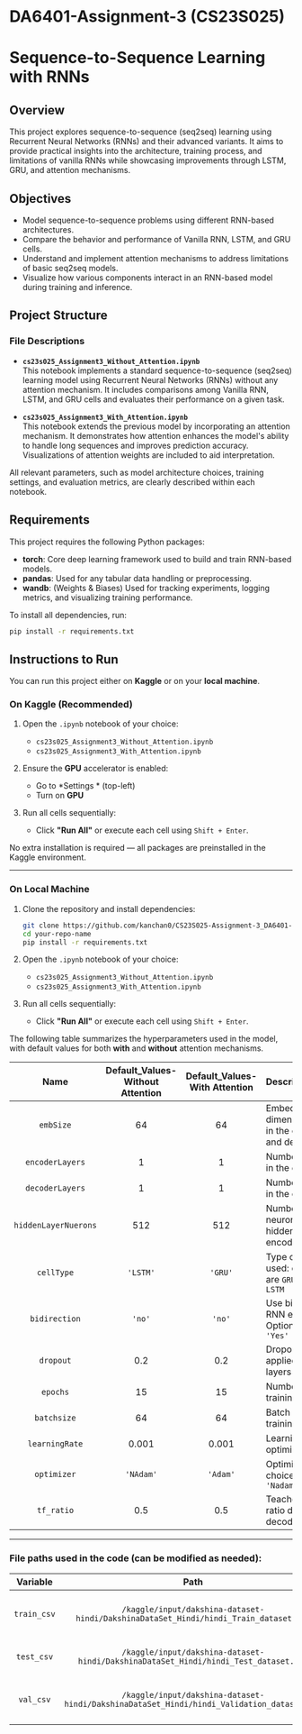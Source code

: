 # DA6401-Assignment-3 (CS23S025)
# Sequence-to-Sequence Learning with RNNs

## Overview

This project explores sequence-to-sequence (seq2seq) learning using Recurrent Neural Networks (RNNs) and their advanced variants. It aims to provide practical insights into the architecture, training process, and limitations of vanilla RNNs while showcasing improvements through LSTM, GRU, and attention mechanisms.

## Objectives

- Model sequence-to-sequence problems using different RNN-based architectures.
- Compare the behavior and performance of Vanilla RNN, LSTM, and GRU cells.
- Understand and implement attention mechanisms to address limitations of basic seq2seq models.
- Visualize how various components interact in an RNN-based model during training and inference.


## Project Structure


### File Descriptions

- **`cs23s025_Assignment3_Without_Attention.ipynb`**  
  This notebook implements a standard sequence-to-sequence (seq2seq) learning model using Recurrent Neural Networks (RNNs) without any attention mechanism. It includes comparisons among Vanilla RNN, LSTM, and GRU cells and evaluates their performance on a given task.

- **`cs23s025_Assignment3_With_Attention.ipynb`**  
  This notebook extends the previous model by incorporating an attention mechanism. It demonstrates how attention enhances the model's ability to handle long sequences and improves prediction accuracy. Visualizations of attention weights are included to aid interpretation.

All relevant parameters, such as model architecture choices, training settings, and evaluation metrics, are clearly described within each notebook.


##  Requirements

This project requires the following Python packages:

- **torch**: Core deep learning framework used to build and train RNN-based models.
- **pandas**: Used for any tabular data handling or preprocessing.
- **wandb**: (Weights & Biases) Used for tracking experiments, logging metrics, and visualizing training performance.

To install all dependencies, run:

```bash
pip install -r requirements.txt

```


## Instructions to Run

You can run this project either on **Kaggle** or on your **local machine**.

###  On Kaggle (Recommended)

1. Open the `.ipynb` notebook of your choice:
   - `cs23s025_Assignment3_Without_Attention.ipynb`
   - `cs23s025_Assignment3_With_Attention.ipynb`

2. Ensure the **GPU** accelerator is enabled:
   - Go to *Settings * (top-left)
   - Turn on **GPU**

3. Run all cells sequentially:
   - Click **"Run All"** or execute each cell using `Shift + Enter`.

No extra installation is required — all packages are preinstalled in the Kaggle environment.

---
### On Local Machine

1. Clone the repository and install dependencies:
   ```bash
   git clone https://github.com/kanchan0/CS23S025-Assignment-3_DA6401-DL.git
   cd your-repo-name
   pip install -r requirements.txt 

2. Open the `.ipynb` notebook of your choice:
   - `cs23s025_Assignment3_Without_Attention.ipynb`
   - `cs23s025_Assignment3_With_Attention.ipynb`

3. Run all cells sequentially:
   - Click **"Run All"** or execute each cell using `Shift + Enter`. 

The following table summarizes the hyperparameters used in the model, with default values for both **with** and **without** attention mechanisms.

|         Name          | Default_Values-Without Attention | Default_Values-With Attention | Description                                                      |
|:---------------------:|:-----------------:|:--------------:|:-----------------------------------------------------------------|
|    `embSize`          |        64         |       64       | Embedding size dimension used in the encoder and decoder         |
|  `encoderLayers`      |         1         |        1       | Number of layers in the encoder                                  |
|  `decoderLayers`      |         1         |        1       | Number of layers in the decoder                                  |
| `hiddenLayerNuerons`  |       512         |      512       | Number of neurons in each hidden layer of encoder/decoder        |
|     `cellType`        |      `'LSTM'`      |    `'GRU'`     | Type of RNN cell used: choices are `GRU`, `RNN`, or `LSTM`       |
|    `bidirection`      |      `'no'`       |    `'no'`      | Use bidirectional RNN encoder? Options: `'no'` or `'Yes'`        |
|      `dropout`        |       0.2         |      0.2       | Dropout rate applied to RNN layers                               |
|       `epochs`        |        15         |       15       | Number of training epochs                                        |
|     `batchsize`       |        64         |       64       | Batch size during training                                       |
|    `learningRate`     |      0.001        |     0.001      | Learning rate for optimizer                                      |
|     `optimizer`       |     `'NAdam'`      |   `'Adam'`     | Optimizer choice: `'Adam'` or `'Nadam'`                         |
|      `tf_ratio`       |       0.5         |      0.5       | Teacher forcing ratio during decoder training                    |


---

### File paths used in the code (can be modified as needed):

|      Variable       |                                   Path                                   | Description                      |
| :-----------------: | :----------------------------------------------------------------------: | :-------------------------------|
|    `train_csv`      | `/kaggle/input/dakshina-dataset-hindi/DakshinaDataSet_Hindi/hindi_Train_dataset.csv` | Path to training dataset CSV     |
|     `test_csv`      | `/kaggle/input/dakshina-dataset-hindi/DakshinaDataSet_Hindi/hindi_Test_dataset.csv`  | Path to test dataset CSV         |
|     `val_csv`       | `/kaggle/input/dakshina-dataset-hindi/DakshinaDataSet_Hindi/hindi_Validation_dataset.csv` | Path to validation dataset CSV   |
